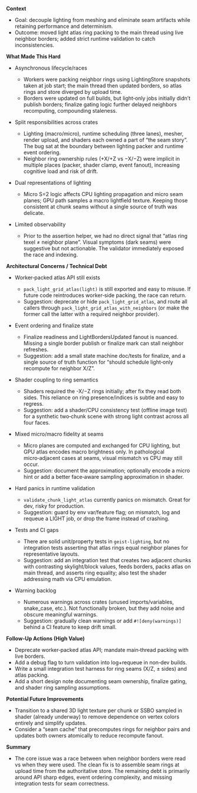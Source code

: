 **Context**
- Goal: decouple lighting from meshing and eliminate seam artifacts while retaining performance and determinism.
- Outcome: moved light atlas ring packing to the main thread using live neighbor borders; added strict runtime validation to catch inconsistencies.

**What Made This Hard**
- Asynchronous lifecycle/races
  - Workers were packing neighbor rings using LightingStore snapshots taken at job start; the main thread then updated borders, so atlas rings and store diverged by upload time.
  - Borders were updated on full builds, but light‑only jobs initially didn’t publish borders; finalize gating logic further delayed neighbors recomputing, compounding staleness.

- Split responsibilities across crates
  - Lighting (macro/micro), runtime scheduling (three lanes), mesher, render upload, and shaders each owned a part of “the seam story”. The bug sat at the boundary between lighting packer and runtime event ordering.
  - Neighbor ring ownership rules (+X/+Z vs −X/−Z) were implicit in multiple places (packer, shader clamp, event fanout), increasing cognitive load and risk of drift.

- Dual representations of lighting
  - Micro S=2 logic affects CPU lighting propagation and micro seam planes; GPU path samples a macro lightfield texture. Keeping those consistent at chunk seams without a single source of truth was delicate.

- Limited observability
  - Prior to the assertion helper, we had no direct signal that “atlas ring texel ≠ neighbor plane”. Visual symptoms (dark seams) were suggestive but not actionable. The validator immediately exposed the race and indexing.

**Architectural Concerns / Technical Debt**
- Worker‑packed atlas API still exists
  - `pack_light_grid_atlas(light)` is still exported and easy to misuse. If future code reintroduces worker‑side packing, the race can return.
  - Suggestion: deprecate or hide `pack_light_grid_atlas`, and route all callers through `pack_light_grid_atlas_with_neighbors` (or make the former call the latter with a required neighbor provider).

- Event ordering and finalize state
  - Finalize readiness and LightBordersUpdated fanout is nuanced. Missing a single border publish or finalize mark can stall neighbor refreshes.
  - Suggestion: add a small state machine doc/tests for finalize, and a single source of truth function for “should schedule light‑only recompute for neighbor X/Z”.

- Shader coupling to ring semantics
  - Shaders required the -X/−Z rings initially; after fix they read both sides. This reliance on ring presence/indices is subtle and easy to regress.
  - Suggestion: add a shader/CPU consistency test (offline image test) for a synthetic two‑chunk scene with strong light contrast across all four faces.

- Mixed micro/macro fidelity at seams
  - Micro planes are computed and exchanged for CPU lighting, but GPU atlas encodes macro brightness only. In pathological micro‑adjacent cases at seams, visual mismatch vs CPU may still occur.
  - Suggestion: document the approximation; optionally encode a micro hint or add a better face‑aware sampling approximation in shader.

- Hard panics in runtime validation
  - `validate_chunk_light_atlas` currently panics on mismatch. Great for dev, risky for production.
  - Suggestion: guard by env var/feature flag; on mismatch, log and requeue a LIGHT job, or drop the frame instead of crashing.

- Tests and CI gaps
  - There are solid unit/property tests in `geist-lighting`, but no integration tests asserting that atlas rings equal neighbor planes for representative layouts.
  - Suggestion: add an integration test that creates two adjacent chunks with contrasting skylight/block values, feeds borders, packs atlas on main thread, and asserts ring equality; also test the shader addressing math via CPU emulation.

- Warning backlog
  - Numerous warnings across crates (unused imports/variables, snake_case, etc.). Not functionally broken, but they add noise and obscure meaningful warnings.
  - Suggestion: gradually clean warnings or add `#![deny(warnings)]` behind a CI feature to keep drift small.

**Follow‑Up Actions (High Value)**
- Deprecate worker‑packed atlas API; mandate main‑thread packing with live borders.
- Add a debug flag to turn validation into log+requeue in non‑dev builds.
- Write a small integration test harness for ring seams (X/Z, ± sides) and atlas packing.
- Add a short design note documenting seam ownership, finalize gating, and shader ring sampling assumptions.

**Potential Future Improvements**
- Transition to a shared 3D light texture per chunk or SSBO sampled in shader (already underway) to remove dependence on vertex colors entirely and simplify updates.
- Consider a “seam cache” that precomputes rings for neighbor pairs and updates both owners atomically to reduce recompute fanout.

**Summary**
- The core issue was a race between when neighbor borders were read vs when they were used. The clean fix is to assemble seam rings at upload time from the authoritative store. The remaining debt is primarily around API sharp edges, event ordering complexity, and missing integration tests for seam correctness.

